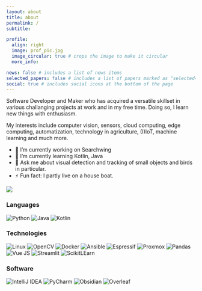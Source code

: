```yaml
---
layout: about
title: about
permalink: /
subtitle: 

profile:
  align: right
  image: prof_pic.jpg
  image_circular: true # crops the image to make it circular
  more_info: 

news: false # includes a list of news items
selected_papers: false # includes a list of papers marked as "selected={true}"
social: true # includes social icons at the bottom of the page
---
```


Software Developer and Maker who has acquired a versatile skillset in various challanging projects at work and in my free time. Doing so, I learn new things with enthusiasm. 

My interests include computer vision, sensors, cloud computing, edge computing, automatization, technology in agriculture, (I)IoT, machine learning and much more.

- 🔭 I’m currently working on Searchwing
- 🌱 I’m currently learning Kotlin, Java
- 💬 Ask me about visual detection and tracking of small objects and birds in particular.
- ⚡ Fun fact: I partly live on a house boat.


[![](https://raw.githubusercontent.com/jokober/jokober/master/profile.gif)](https://www.jokober.com/)<!-- If you want the template for my gif, email me! -->

### Languages

![Python](https://img.shields.io/badge/Python-14354C?style=for-the-badge&logo=python&logoColor=white)
![Java](https://img.shields.io/badge/Java-ED8B00?style=for-the-badge&logo=openjdk&logoColor=white)
![Kotlin](https://img.shields.io/badge/Kotlin-0095D5?&style=for-the-badge&logo=kotlin&logoColor=white)




### Technologies

![Linux](https://img.shields.io/badge/Linux-FCC624?style=for-the-badge&logo=linux&logoColor=black)
![OpenCV](https://img.shields.io/badge/OpenCV-27338e?style=for-the-badge&logo=OpenCV&logoColor=white)
![Docker](https://img.shields.io/badge/Docker-2CA5E0?style=for-the-badge&logo=docker&logoColor=white)
![Ansible](https://img.shields.io/badge/Ansible-000000?style=for-the-badge&logo=ansible&logoColor=white)
![Espressif](https://img.shields.io/badge/espressif-E7352C?style=for-the-badge&logo=espressif&logoColor=white)
![Proxmox](https://img.shields.io/badge/Proxmox-E57000?style=for-the-badge&logo=proxmox&logoColor=white)
![Pandas](https://img.shields.io/badge/Pandas-2C2D72?style=for-the-badge&logo=pandas&logoColor=white)
![Vue JS](https://img.shields.io/badge/Vue%20js-35495E?style=for-the-badge&logo=vuedotjs&logoColor=4FC08D)
![Streamlit]( 	https://img.shields.io/badge/Streamlit-FF4B4B?style=for-the-badge&logo=Streamlit&logoColor=white)
![ScikitLEarn](https://img.shields.io/badge/scikit_learn-F7931E?style=for-the-badge&logo=scikit-learn&logoColor=white)


### Software
![IntelliJ IDEA](https://img.shields.io/badge/IntelliJ_IDEA-000000.svg?style=for-the-badge&logo=intellij-idea&logoColor=white)
![PyCharm](https://img.shields.io/badge/PyCharm-000000.svg?&style=for-the-badge&logo=PyCharm&logoColor=white)
![Obsidian]( 	https://img.shields.io/badge/Obsidian-483699?style=for-the-badge&logo=Obsidian&logoColor=white)
![Overleaf](https://img.shields.io/badge/Overleaf-47A141?style=for-the-badge&logo=Overleaf&logoColor=white)

